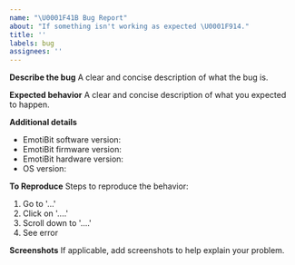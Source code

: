 ```yaml
---
name: "\U0001F41B Bug Report"
about: "If something isn't working as expected \U0001F914."
title: ''
labels: bug
assignees: ''
---
```


**Describe the bug**
A clear and concise description of what the bug is.

**Expected behavior**
A clear and concise description of what you expected to happen.

**Additional details**
- EmotiBit software version: 
- EmotiBit firmware version: 
- EmotiBit hardware version: 
- OS version:

**To Reproduce**
Steps to reproduce the behavior:
1. Go to '...'
2. Click on '....'
3. Scroll down to '....'
4. See error

**Screenshots**
If applicable, add screenshots to help explain your problem.

<!--- Dont forget to label the bug appropriately
